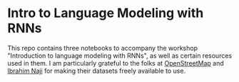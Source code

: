 # Intro to Language Modeling with RNNs
This repo contains three notebooks to accompany the workshop "Introduction to language modeling with RNNs", as well as certain resources used in them.
I am particularly grateful to the folks at [OpenStreetMap](https://data.humdata.org/dataset/hotosm_pan_roads) and [Ibrahim Naji](https://huggingface.co/datasets/carblacac/twitter-sentiment-analysis) for making their datasets freely available to use. 

